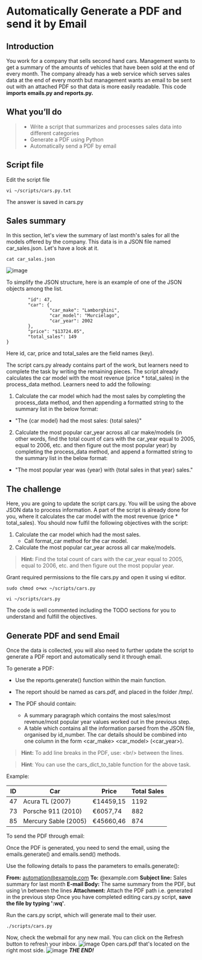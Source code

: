 # Automatically Generate a PDF and send it by Email

## Introduction
You work for a company that sells second hand cars. Management wants to get a summary of the amounts of vehicles that have been sold at the end of every month. The company already has a web service which serves sales data at the end of every month but management wants an email to be sent out with an attached PDF so that data is more easily readable. This code __imports emails.py and reports.py.__
## What you’ll do

>* Write a script that summarizes and processes sales data into different categories
>* Generate a PDF using Python
>* Automatically send a PDF by email


## Script file
Edit the script file
```
vi ~/scripts/cars.py.txt
```
The answer is saved in cars.py

## Sales summary
In this section, let's view the summary of last month's sales for all the models offered by the company. This data is in a JSON file named car_sales.json. Let's have a look at it.
```
cat car_sales.json
```
![image](https://github.com/cleatherbury/Automatically_Generate_a_PDF_send_it_by_email/assets/49545285/8365acde-5745-4669-aa15-36debcf2514e)

To simplify the JSON structure, here is an example of one of the JSON objects among the list.

```{
        "id": 47,
        "car": {
                "car_make": "Lamborghini",
                "car_model": "Murciélago",
                "car_year": 2002
        },
        "price": "$13724.05",
        "total_sales": 149
}
```
Here id, car, price and total_sales are the field names (key).

The script cars.py already contains part of the work, but learners need to complete the task by writing the remaining pieces. The script already calculates the car model with the most revenue (price * total_sales) in the process_data method. Learners need to add the following:

1. Calculate the car model which had the most sales by completing the process_data method, and then appending a formatted string to the summary list in the below format:

* "The {car model} had the most sales: {total sales}"

2. Calculate the most popular car_year across all car make/models (in other words, find the total count of cars with the car_year equal to 2005, equal to 2006, etc. and then figure out the most popular year) by completing the process_data method, and append a formatted string to the summary list in the below format:

* "The most popular year was {year} with {total sales in that year} sales."

## The challenge
Here, you are going to update the script cars.py. You will be using the above JSON data to process information. A part of the script is already done for you, where it calculates the car model with the most revenue (price * total_sales). You should now fulfil the following objectives with the script:

1. Calculate the car model which had the most sales.
	* Call format_car method for the car model.
2. Calculate the most popular car_year across all car make/models.

>__Hint:__ Find the total count of cars with the car_year equal to 2005, equal to 2006, etc. and then figure out the most popular year.

Grant required permissions to the file cars.py and open it using vi editor.
```
sudo chmod o+wx ~/scripts/cars.py
```
```
vi ~/scripts/cars.py
```
The code is well commented including the TODO sections for you to understand and fulfill the objectives.

## Generate PDF and send Email
Once the data is collected, you will also need to further update the script to generate a PDF report and automatically send it through email.

To generate a PDF:

* Use the reports.generate() function within the main function.

* The report should be named as cars.pdf, and placed in the folder /tmp/.

* The PDF should contain:

	* A summary paragraph which contains the most sales/most revenue/most popular year values worked out in the previous step.
	* A table which contains all the information parsed from the JSON file, organised by id_number. The car details should be combined into one column in the form <car_make> <car_model> (<car_year>).

>__Hint:__ To add line breaks in the PDF, use: \<br/> between the lines.
		
		
>__Hint__: You can use the cars_dict_to_table function for the above task.
		
Example:

| ID | Car | Price | Total Sales |
| --- | --- | --- | --- |
| 47 | Acura TL (2007) | €14459,15 | 1192 |
| 73 | Porsche 911 (2010) | €6057,74 |882|
| 85 | Mercury Sable (2005) | €45660,46 | 874 |

To send the PDF through email:

Once the PDF is generated, you need to send the email, using the emails.generate() and emails.send() methods.

Use the following details to pass the parameters to emails.generate():

__From:__ automation@example.com
__To:__ <user>@example.com
__Subject line:__ Sales summary for last month
__E-mail Body:__ The same summary from the PDF, but using \n between the lines
__Attachment:__ Attach the PDF path i.e. generated in the previous step
Once you have completed editing cars.py script, __save the file by typing ':wq'__.

Run the cars.py script, which will generate mail to their user.
```
./scripts/cars.py
```
Now, check the webmail for any new mail. You can click on the Refresh button to refresh your inbox.
![image](https://github.com/cleatherbury/Automatically_Generate_a_PDF_send_it_by_email/assets/49545285/f58861b6-e784-4ce1-94df-c4c51d2fbbfa)
Open cars.pdf that's located on the right most side.
![image](https://github.com/cleatherbury/Automatically_Generate_a_PDF_send_it_by_email/assets/49545285/5639b231-6997-447e-9062-61d6d34b9f78)
___THE END!___
